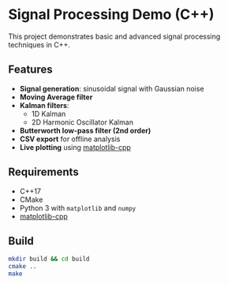 # Signal Processing Demo (C++)

This project demonstrates basic and advanced signal processing techniques in C++.

## Features
- **Signal generation**: sinusoidal signal with Gaussian noise
- **Moving Average filter**
- **Kalman filters**:
  - 1D Kalman
  - 2D Harmonic Oscillator Kalman
- **Butterworth low-pass filter (2nd order)**
- **CSV export** for offline analysis
- **Live plotting** using [matplotlib-cpp](https://github.com/lava/matplotlib-cpp)

## Requirements
- C++17
- CMake
- Python 3 with `matplotlib` and `numpy`
- [matplotlib-cpp](https://github.com/lava/matplotlib-cpp)

## Build
```bash
mkdir build && cd build
cmake ..
make
